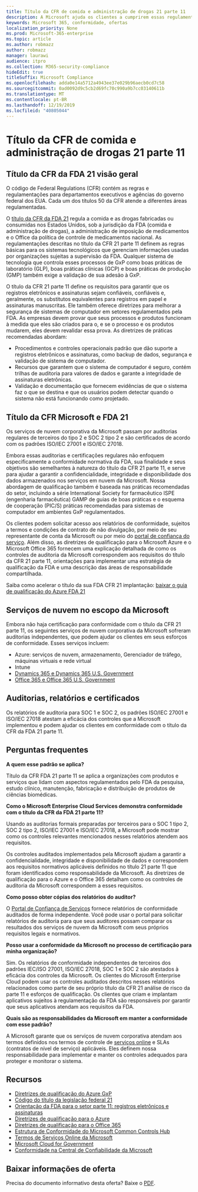 ```yaml
---
title: Título da CFR de comida e administração de drogas 21 parte 11
description: A Microsoft ajuda os clientes a cumprirem essas regulamentações de alimentos e administração de medicamentos da nossa empresa.
keywords: Microsoft 365, conformidade, ofertas
localization_priority: None
ms.prod: Microsoft-365-enterprise
ms.topic: article
ms.author: robmazz
author: robmazz
manager: laurawi
audience: itpro
ms.collection: M365-security-compliance
hideEdit: true
titleSuffix: Microsoft Compliance
ms.openlocfilehash: adda0e14a5712a4943ee37e029b96aecb0cd7c58
ms.sourcegitcommit: 0ad0092d9c5cb2d69fc70c990a9b7cc03140611b
ms.translationtype: MT
ms.contentlocale: pt-BR
ms.lasthandoff: 12/19/2019
ms.locfileid: "40805044"
---
```

# <a name="food-and-drug-administration-cfr-title-21-part-11"></a>Título da CFR de comida e administração de drogas 21 parte 11

## <a name="fda-cfr-title-21-overview"></a>Título da CFR da FDA 21 visão geral

O código de Federal Regulations (CFR) contém as regras e regulamentações para departamentos executivos e agências do governo federal dos EUA. Cada um dos títulos 50 da CFR atende a diferentes áreas regulamentadas.

O [título da CFR da FDA 21](https://aka.ms/FDA-CFR) regula a comida e as drogas fabricadas ou consumidas nos Estados Unidos, sob a jurisdição da FDA (comida e administração de drogas), a administração de imposição de medicamentos e o Office da política de controle de medicamentos nacional. As regulamentações descritas no título da CFR 21 parte 11 definem as regras básicas para os sistemas tecnológicos que gerenciam informações usadas por organizações sujeitas a supervisão da FDA. Qualquer sistema de tecnologia que controla esses processos de GxP como boas práticas de laboratório (GLP), boas práticas clínicas (GCP) e boas práticas de produção (GMP) também exige a validação de sua adesão à GxP.

O título da CFR 21 parte 11 define os requisitos para garantir que os registros eletrônicos e assinaturas sejam confiáveis, confiáveis e, geralmente, os substitutos equivalentes para registros em papel e assinaturas manuscritas. Ele também oferece diretrizes para melhorar a segurança de sistemas de computador em setores regulamentados pela FDA. As empresas devem provar que seus processos e produtos funcionam à medida que eles são criados para o, e se o processo e os produtos mudarem, eles devem revalidar essa prova. As diretrizes de práticas recomendadas abordam:

- Procedimentos e controles operacionais padrão que dão suporte a registros eletrônicos e assinaturas, como backup de dados, segurança e validação de sistema de computador.
- Recursos que garantem que o sistema de computador é seguro, contém trilhas de auditoria para valores de dados e garante a integridade de assinaturas eletrônicas.
- Validação e documentação que fornecem evidências de que o sistema faz o que se destina e que os usuários podem detectar quando o sistema não está funcionando como projetado.

## <a name="microsoft-and-fda-cfr-title-21"></a>Título da CFR Microsoft e FDA 21

Os serviços de nuvem corporativa da Microsoft passam por auditorias regulares de terceiros do tipo 2 e SOC 2 tipo 2 e são certificados de acordo com os padrões ISO/IEC 27001 e ISO/IEC 27018.

Embora essas auditorias e certificações regulares não enfoquem especificamente a conformidade normativa da FDA, sua finalidade e seus objetivos são semelhantes à natureza do título da CFR 21 parte 11, e serve para ajudar a garantir a confidencialidade, integridade e disponibilidade dos dados armazenados nos serviços em nuvem da Microsoft. Nossa abordagem de qualificação também é baseada nas práticas recomendadas do setor, incluindo a série International Society for farmacêutico ISPE (engenharia farmacêutica) GAMP de guias de boas práticas e o esquema de cooperação (PIC/S) práticas recomendadas para sistemas de computador em ambientes GxP regulamentados.

Os clientes podem solicitar acesso aos relatórios de conformidade, sujeitos a termos e condições de contrato de não divulgação, por meio de seu representante de conta da Microsoft ou por meio do [portal de confiança do serviço](https://aka.ms/stphelp). Além disso, as diretrizes de qualificação para o Microsoft Azure e o Microsoft Office 365 fornecem uma explicação detalhada de como os controles de auditoria da Microsoft correspondem aos requisitos do título da CFR 21 parte 11, orientações para implementar uma estratégia de qualificação da FDA e uma descrição das áreas de responsabilidade compartilhada.

Saiba como acelerar o título da sua FDA CFR 21 implantação: [baixar o guia de qualificação do Azure FDA 21](https://go.microsoft.com/fwlink/p/?linkid=2086604)

## <a name="microsoft-in-scope-cloud-services"></a>Serviços de nuvem no escopo da Microsoft

Embora não haja certificação para conformidade com o título da CFR 21 parte 11, os seguintes serviços de nuvem corporativa da Microsoft sofreram auditorias independentes, que podem ajudar os clientes em seus esforços de conformidade. Esses serviços incluem:

- Azure: serviços de nuvem, armazenamento, Gerenciador de tráfego, máquinas virtuais e rede virtual
- Intune
- [Dynamics 365 e Dynamics 365 U.S. Government](https://aka.ms/d365-compliance-list)
- [Office 365 e Office 365 U.S. Government](https://go.microsoft.com/fwlink/p/?LinkID=2077751)

## <a name="audits-reports-and-certificates"></a>Auditorias, relatórios e certificados

Os relatórios de auditoria para SOC 1 e SOC 2, os padrões ISO/IEC 27001 e ISO/IEC 27018 atestam a eficácia dos controles que a Microsoft implementou e podem ajudar os clientes em conformidade com o título da CFR da FDA 21 parte 11.

## <a name="frequently-asked-questions"></a>Perguntas frequentes

**A quem esse padrão se aplica?**

Título da CFR FDA 21 parte 11 se aplica a organizações com produtos e serviços que lidam com aspectos regulamentados pelo FDA da pesquisa, estudo clínico, manutenção, fabricação e distribuição de produtos de ciências biomédicas.

**Como o Microsoft Enterprise Cloud Services demonstra conformidade com o título da CFR da FDA 21 parte 11?**

Usando as auditorias formais preparadas por terceiros para o SOC 1 tipo 2, SOC 2 tipo 2, ISO/IEC 27001 e ISO/IEC 27018, a Microsoft pode mostrar como os controles relevantes mencionados nesses relatórios atendem aos requisitos.

Os controles auditados implementados pela Microsoft ajudam a garantir a confidencialidade, integridade e disponibilidade de dados e correspondem aos requisitos normativos aplicáveis definidos no título 21 parte 11 que foram identificados como responsabilidade da Microsoft. As diretrizes de qualificação para o Azure e o Office 365 detalham como os controles de auditoria da Microsoft correspondem a esses requisitos.

**Como posso obter cópias dos relatórios do auditor?**

O [Portal de Confiança de Serviços](https://aka.ms/stphelp) fornece relatórios de conformidade auditados de forma independente. Você pode usar o portal para solicitar relatórios de auditoria para que seus auditores possam comparar os resultados dos serviços de nuvem da Microsoft com seus próprios requisitos legais e normativos.

**Posso usar a conformidade da Microsoft no processo de certificação para minha organização?**

Sim. Os relatórios de conformidade independentes de terceiros dos padrões IEC/ISO 27001, ISO/IEC 27018, SOC 1 e SOC 2 são atestados à eficácia dos controles da Microsoft. Os clientes do Microsoft Enterprise Cloud podem usar os controles auditados descritos nesses relatórios relacionados como parte de seu próprio título da CFR 21 análise de risco da parte 11 e esforços de qualificação. Os clientes que criam e implantam aplicativos sujeitos à regulamentação da FDA são responsáveis por garantir que seus aplicativos atendam aos requisitos da FDA.

**Quais são as responsabilidades da Microsoft em manter a conformidade com esse padrão?**

A Microsoft garante que os serviços de nuvem corporativa atendam aos termos definidos nos termos de controle de [serviços online](https://www.microsoftvolumelicensing.com/DocumentSearch.aspx?Mode=3&DocumentTypeId=31) e SLAs (contratos de nível de serviço) aplicáveis. Eles definem nossa responsabilidade para implementar e manter os controles adequados para proteger e monitorar o sistema.

## <a name="resources"></a>Recursos

- [Diretrizes de qualificação do Azure GxP](https://aka.ms/gxpcompliance)
- [Código do título da legislação federal 21](https://aka.ms/FDA-CFR)
- [Orientação da FDA para o setor parte 11: registros eletrônicos e assinaturas](https://www.fda.gov/RegulatoryInformation/Guidances/ucm125067.htm)
- [Diretrizes de qualificação para o Azure](https://aka.ms/azurefda21cfrpart11qualguide)
- [Diretrizes de qualificação para o Office 365](https://aka.ms/o365-qualification-guideline)
- [Estrutura de Conformidade do Microsoft Common Controls Hub](https://www.microsoft.com/trust-center/compliance/compliance-overview)
- [Termos de Serviços Online da Microsoft](https://aka.ms/Online-Services-Terms)
- [Microsoft Cloud for Government](https://aka.ms/govt-cloud)
- [Conformidade na Central de Confiabilidade da Microsoft](https://www.microsoft.com/trust-center/compliance/compliance-overview)

## <a name="download-the-offering-backgrounder"></a>Baixar informações de oferta

Precisa do documento informativo desta oferta? Baixe o [PDF](https://download.microsoft.com/download/8/8/D/88DA8B65-8CEE-46A5-8E93-DAFC3699AD06/FDA_Compliance_Backgrounder.pdf).
